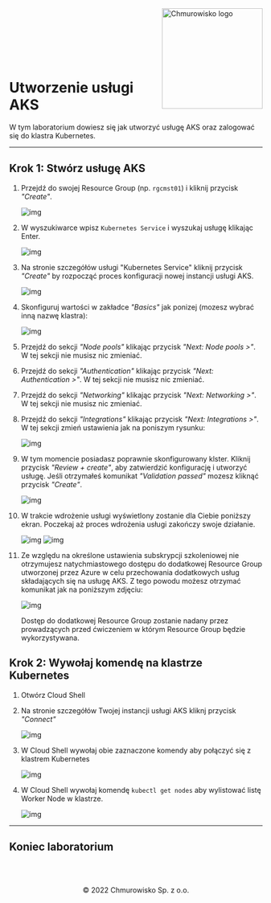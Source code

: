 <img src="./img/logo.png" alt="Chmurowisko logo" width="200" align="right">
<br><br>
<br><br>
<br><br>

# Utworzenie usługi AKS

W tym laboratorium dowiesz się jak utworzyć usługę AKS oraz zalogować się do klastra Kubernetes.

---

## Krok 1: Stwórz usługę AKS

1. Przejdź do swojej Resource Group (np. `rgcmst01`) i kliknij przycisk _"Create"_.

    ![img](./img/03-rg-create.png)

1. W wyszukiwarce wpisz `Kubernetes Service` i wyszukaj usługę klikając Enter.

    ![img](./img/04-search-aks.png)

1. Na stronie szczegółów usługi "Kubernetes Service" kliknij przycisk _"Create"_ by rozpocząć proces konfiguracji nowej instancji usługi AKS.

    ![img](./img/05-create-aks.png)

1. Skonfiguruj wartości w zakładce _"Basics"_ jak ponizej (mozesz wybrać inną nazwę klastra):

    ![img](./img/06-create-aks-basics.png)

1. Przejdź do sekcji _"Node pools"_ klikając przycisk _"Next: Node pools >"_. W tej sekcji nie musisz nic zmieniać.
1. Przejdź do sekcji _"Authentication"_ klikając przycisk _"Next: Authentication >"_. W tej sekcji nie musisz nic zmieniać.
1. Przejdź do sekcji _"Networking"_ klikając przycisk _"Next: Networking >"_. W tej sekcji nie musisz nic zmieniać.
1. Przejdź do sekcji _"Integrations"_ klikając przycisk _"Next: Integrations >"_. W tej sekcji zmień ustawienia jak na poniszym rysunku:

    ![img](./img/08-create-aks-integrations.png)

1. W tym momencie posiadasz poprawnie skonfigurowany klster. Kliknij przycisk _"Review + create"_, aby zatwierdzić konfigurację i utworzyć usługę. Jeśli otrzymałeś komunikat _"Validation passed"_ mozesz kliknąć przycisk _"Create"_.

    ![img](./img/09-create-aks-review.png)

1. W trakcie wdrożenie usługi wyświetlony zostanie dla Ciebie poniższy ekran. Poczekaj aż proces wdrożenia usługi zakończy swoje działanie.

    ![img](./img/10-deployment-progress.png)
    ![img](./img/11-deployment-success.png)

1. Ze względu na określone ustawienia subskrypcji szkoleniowej nie otrzymujesz natychmiastowego dostępu do dodatkowej Resource Group utworzonej przez Azure w celu przechowania dodatkowych usług składających się na usługę AKS. Z tego powodu możesz otrzymać komunikat jak na poniższym zdjęciu: 

    ![img](./img/12-mc-resource-group-error.png)

    Dostęp do dodatkowej Resource Group zostanie nadany przez prowadzących przed ćwiczeniem w którym Resource Group będzie wykorzystywana.

## Krok 2: Wywołaj komendę na klastrze Kubernetes

1. Otwórz Cloud Shell
1. Na stronie szczegółów Twojej instancji usługi AKS kliknj przycisk _"Connect"_

    ![img](./img/13-connect.png)

1. W Cloud Shell wywołaj obie zaznaczone komendy aby połączyć się z klastrem Kubernetes

    ![img](./img/14-commands.png)

1. W Cloud Shell wywołaj komendę `kubectl get nodes` aby wylistować listę Worker Node w klastrze.

    ![img](./img/15-cluster-nodes.png)

---

## Koniec laboratorium

<br><br>

<center><p>&copy; 2022 Chmurowisko Sp. z o.o.<p></center>

